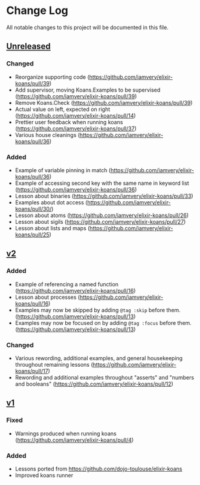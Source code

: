 # Change Log
All notable changes to this project will be documented in this file.

## [Unreleased]

### Changed
- Reorganize supporting code (https://github.com/iamvery/elixir-koans/pull/39)
- Add supervisor, moving Koans.Examples to be supervised (https://github.com/iamvery/elixir-koans/pull/39)
- Remove Koans.Check (https://github.com/iamvery/elixir-koans/pull/39)
- Actual value on left, expected on right (https://github.com/iamvery/elixir-koans/pull/14)
- Prettier user feedback when running koans (https://github.com/iamvery/elixir-koans/pull/37)
- Various house cleanings (https://github.com/iamvery/elixir-koans/pull/36)

### Added
- Example of variable pinning in match (https://github.com/iamvery/elixir-koans/pull/36)
- Example of accessing second key with the same name in keyword list (https://github.com/iamvery/elixir-koans/pull/36)
- Lesson about binaries (https://github.com/iamvery/elixir-koans/pull/33)
- Examples about dot access (https://github.com/iamvery/elixir-koans/pull/30/)
- Lesson about atoms (https://github.com/iamvery/elixir-koans/pull/26)
- Lesson about sigils (https://github.com/iamvery/elixir-koans/pull/27)
- Lesson about lists and maps (https://github.com/iamvery/elixir-koans/pull/25)

## [v2]

### Added
- Example of referencing a named function (https://github.com/iamvery/elixir-koans/pull/16)
- Lesson about processes (https://github.com/iamvery/elixir-koans/pull/16)
- Examples may now be skipped by adding `@tag :skip` before them. (https://github.com/iamvery/elixir-koans/pull/13)
- Examples may now be focused on by adding `@tag :focus` before them. (https://github.com/iamvery/elixir-koans/pull/13)

### Changed
- Various rewording, additional examples, and general housekeeping throughout remaining lessons (https://github.com/iamvery/elixir-koans/pull/17)
- Rewording and additional examples throughout "asserts" and "numbers and booleans" (https://github.com/iamvery/elixir-koans/pull/12)

## [v1]

### Fixed
- Warnings produced when running koans (https://github.com/iamvery/elixir-koans/pull/4)

### Added
- Lessons ported from https://github.com/dojo-toulouse/elixir-koans
- Improved koans runner

[Unreleased]: https://github.com/iamvery/elixir-koans/compare/v2...HEAD
[v2]: https://github.com/iamvery/elixir-koans/compare/v1...v2
[v1]: https://github.com/iamvery/elixir-koans/compare/affa90...v1
